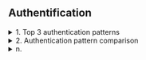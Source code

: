 ## Authentification

<details>
    <summary>1. Top 3 authentication patterns</summary>

I'll provide three widely-used authentication patterns with example implementations. These are OAuth 2.0, JWT (JSON Web Tokens), and session-based authentication.



```javascript
// 1. OAuth 2.0 Implementation (using Node.js with Passport)
const express = require('express');
const passport = require('passport');
const GoogleStrategy = require('passport-google-oauth20').Strategy;

const app = express();

passport.use(new GoogleStrategy({
    clientID: process.env.GOOGLE_CLIENT_ID,
    clientSecret: process.env.GOOGLE_CLIENT_SECRET,
    callbackURL: "http://localhost:3000/auth/google/callback"
  },
  function(accessToken, refreshToken, profile, cb) {
    User.findOrCreate({ googleId: profile.id }, function (err, user) {
      return cb(err, user);
    });
  }
));

app.get('/auth/google',
  passport.authenticate('google', { scope: ['profile', 'email'] })
);

app.get('/auth/google/callback', 
  passport.authenticate('google', { failureRedirect: '/login' }),
  function(req, res) {
    res.redirect('/');
  }
);

// 2. JWT Authentication Implementation
const jwt = require('jsonwebtoken');
const bcrypt = require('bcrypt');

class AuthService {
  constructor() {
    this.secretKey = process.env.JWT_SECRET_KEY;
  }

  async login(username, password) {
    // Find user in database
    const user = await User.findOne({ username });
    if (!user) {
      throw new Error('User not found');
    }

    // Verify password
    const isValid = await bcrypt.compare(password, user.password);
    if (!isValid) {
      throw new Error('Invalid password');
    }

    // Generate JWT token
    const token = jwt.sign(
      { userId: user.id, username: user.username },
      this.secretKey,
      { expiresIn: '24h' }
    );

    return { token, user };
  }

  verifyToken(token) {
    try {
      const decoded = jwt.verify(token, this.secretKey);
      return decoded;
    } catch (err) {
      throw new Error('Invalid token');
    }
  }
}

// Middleware to protect routes
const authMiddleware = (req, res, next) => {
  const token = req.headers.authorization?.split(' ')[1];
  if (!token) {
    return res.status(401).json({ message: 'No token provided' });
  }

  try {
    const decoded = authService.verifyToken(token);
    req.user = decoded;
    next();
  } catch (err) {
    return res.status(401).json({ message: 'Invalid token' });
  }
};

// 3. Session-based Authentication
const express = require('express');
const session = require('express-session');
const bcrypt = require('bcrypt');

const app = express();

app.use(session({
  secret: process.env.SESSION_SECRET,
  resave: false,
  saveUninitialized: false,
  cookie: { 
    secure: process.env.NODE_ENV === 'production',
    maxAge: 24 * 60 * 60 * 1000 // 24 hours
  }
}));

class SessionAuth {
  async login(req, username, password) {
    // Find user in database
    const user = await User.findOne({ username });
    if (!user) {
      throw new Error('User not found');
    }

    // Verify password
    const isValid = await bcrypt.compare(password, user.password);
    if (!isValid) {
      throw new Error('Invalid password');
    }

    // Set session data
    req.session.userId = user.id;
    req.session.username = user.username;
    
    return user;
  }

  logout(req) {
    return new Promise((resolve) => {
      req.session.destroy((err) => {
        if (err) {
          console.error('Session destruction error:', err);
        }
        resolve();
      });
    });
  }
}

// Session middleware
const sessionMiddleware = (req, res, next) => {
  if (!req.session.userId) {
    return res.status(401).json({ message: 'Not authenticated' });
  }
  next();
};

```

I've provided implementations for three popular authentication methods:

1. OAuth 2.0
- Uses Passport.js for Google authentication
- Handles authentication flow with external provider
- Includes callback handling and user creation

2. JWT (JSON Web Tokens)
- Includes token generation and verification
- Password hashing with bcrypt
- Middleware for protecting routes
- Token-based session management

3. Session-based Authentication
- Uses express-session for session management
- Includes secure cookie configuration
- Complete login/logout functionality
- Session middleware for route protection

Each solution includes security best practices like:
- Environment variable usage for secrets
- Proper password hashing
- Secure session configuration
- Error handling
- Middleware protection

Would you like me to explain any specific part in more detail or discuss the pros and cons of each approach?

// 1. OAuth 2.0 Implementation (using Node.js with Passport)
const express = require('express');
const passport = require('passport');
const GoogleStrategy = require('passport-google-oauth20').Strategy;

const app = express();

passport.use(new GoogleStrategy({
    clientID: process.env.GOOGLE_CLIENT_ID,
    clientSecret: process.env.GOOGLE_CLIENT_SECRET,
    callbackURL: "http://localhost:3000/auth/google/callback"
  },
  function(accessToken, refreshToken, profile, cb) {
    User.findOrCreate({ googleId: profile.id }, function (err, user) {
      return cb(err, user);
    });
  }
));

app.get('/auth/google',
  passport.authenticate('google', { scope: ['profile', 'email'] })
);

app.get('/auth/google/callback', 
  passport.authenticate('google', { failureRedirect: '/login' }),
  function(req, res) {
    res.redirect('/');
  }
);

// 2. JWT Authentication Implementation
const jwt = require('jsonwebtoken');
const bcrypt = require('bcrypt');

class AuthService {
  constructor() {
    this.secretKey = process.env.JWT_SECRET_KEY;
  }

  async login(username, password) {
    // Find user in database
    const user = await User.findOne({ username });
    if (!user) {
      throw new Error('User not found');
    }

    // Verify password
    const isValid = await bcrypt.compare(password, user.password);
    if (!isValid) {
      throw new Error('Invalid password');
    }

    // Generate JWT token
    const token = jwt.sign(
      { userId: user.id, username: user.username },
      this.secretKey,
      { expiresIn: '24h' }
    );

    return { token, user };
  }

  verifyToken(token) {
    try {
      const decoded = jwt.verify(token, this.secretKey);
      return decoded;
    } catch (err) {
      throw new Error('Invalid token');
    }
  }
}

// Middleware to protect routes
const authMiddleware = (req, res, next) => {
  const token = req.headers.authorization?.split(' ')[1];
  if (!token) {
    return res.status(401).json({ message: 'No token provided' });
  }

  try {
    const decoded = authService.verifyToken(token);
    req.user = decoded;
    next();
  } catch (err) {
    return res.status(401).json({ message: 'Invalid token' });
  }
};

// 3. Session-based Authentication
const express = require('express');
const session = require('express-session');
const bcrypt = require('bcrypt');

const app = express();

app.use(session({
  secret: process.env.SESSION_SECRET,
  resave: false,
  saveUninitialized: false,
  cookie: { 
    secure: process.env.NODE_ENV === 'production',
    maxAge: 24 * 60 * 60 * 1000 // 24 hours
  }
}));

class SessionAuth {
  async login(req, username, password) {
    // Find user in database
    const user = await User.findOne({ username });
    if (!user) {
      throw new Error('User not found');
    }

    // Verify password
    const isValid = await bcrypt.compare(password, user.password);
    if (!isValid) {
      throw new Error('Invalid password');
    }

    // Set session data
    req.session.userId = user.id;
    req.session.username = user.username;
    
    return user;
  }

  logout(req) {
    return new Promise((resolve) => {
      req.session.destroy((err) => {
        if (err) {
          console.error('Session destruction error:', err);
        }
        resolve();
      });
    });
  }
}

// Session middleware
const sessionMiddleware = (req, res, next) => {
  if (!req.session.userId) {
    return res.status(401).json({ message: 'Not authenticated' });
  }
  next();
};
    
</details>

<details>
    <summary>2. Authentication pattern comparison</summary>

Here's a comparison table for **OAuth 2.0**, **JWT (JSON Web Tokens)**, and **Session-based Authentication**, including their pros, cons, and popularity:

| **Feature**                  | **OAuth 2.0**                                             | **JWT (JSON Web Tokens)**                              | **Session-Based Authentication**                     |
|-------------------------------|----------------------------------------------------------|-------------------------------------------------------|-----------------------------------------------------|
| **Definition**               | A framework for authorization, enabling access to resources without sharing user credentials. | A compact, self-contained token format used for transmitting information between parties. | A traditional authentication method that stores user sessions on the server. |
| **Use Case**                 | Third-party access to APIs, mobile apps, and single sign-on (SSO). | Stateless authentication for APIs, microservices, and SPAs. | Web applications with server-side logic.           |
| **State Management**         | Stateless (server does not store user state).            | Stateless (server does not store user state).         | Stateful (session information stored on the server).|
| **Token Type**               | Access Token and Refresh Token.                          | JSON-based token (includes payload and claims).       | Session ID stored in a cookie or header.           |
| **Security**                 | Requires additional implementation for secure token handling (e.g., HTTPS, token expiration). | Contains payload data, which can be inspected if intercepted (use HTTPS and encryption). | Server stores session data, limiting exposure but increasing server load. |
| **Scalability**              | Highly scalable; no server state is needed.              | Highly scalable; no server state is needed.           | Less scalable; server needs to store session state. |
| **Storage**                  | Typically stored in the client (browser or mobile app).  | Stored in the client (e.g., localStorage, cookies).   | Stored on the server; client uses cookies for tracking. |
| **Implementation Complexity**| Medium to High; requires setting up Authorization Server, Tokens, and Scopes. | Medium; involves token generation, signing, and validation. | Low; relies on server frameworks with built-in support. |
| **Pros**                     | - Fine-grained access control.<br>- Supports third-party integrations.<br>- Stateless.<br>- Wide adoption for APIs and SSO. | - Compact and self-contained.<br>- Stateless and scalable.<br>- Easy to integrate with microservices. | - Simple to implement.<br>- Secure by keeping sensitive data server-side.<br>- Frameworks provide built-in support. |
| **Cons**                     | - Complex setup.<br>- Requires secure token storage and expiration handling.<br>- Prone to token theft if improperly handled. | - Tokens can grow large if storing too much data.<br>- Requires careful token storage.<br>- Replay attacks possible if not handled securely. | - Limited scalability.<br>- High server resource usage for large applications.<br>- Session expiration requires active management. |
| **Popularity**               | High; widely used in enterprise and third-party integrations. | High; popular in APIs, microservices, and modern web apps. | Moderate; used in legacy and server-side web applications. |

---

If you need a detailed explanation of any particular aspect, let me know!
    
</details>

<details>
    <summary>n.   </summary>

    
</details>

